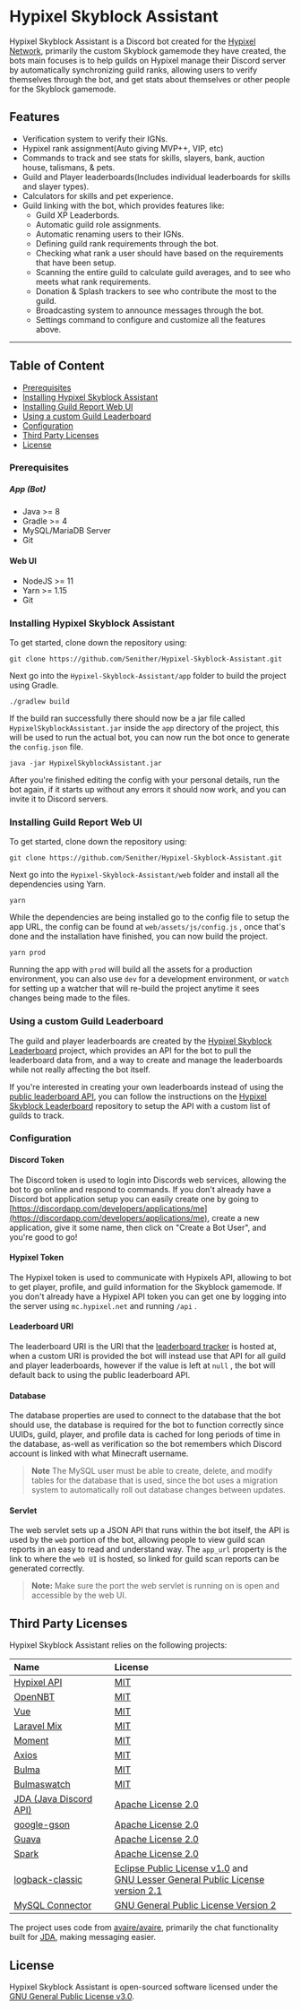 Hypixel Skyblock Assistant
=======================

Hypixel Skyblock Assistant is a Discord bot created for the [Hypixel Network](https://hypixel.net/), primarily the custom Skyblock gamemode they have created, the bots main focuses is to help guilds on Hypixel manage their Discord server by automatically synchronizing guild ranks, allowing users to verify themselves through the bot, and get stats about themselves or other people for the Skyblock gamemode.

## Features

 * Verification system to verify their IGNs.
 * Hypixel rank assignment(Auto giving MVP++, VIP, etc)
 * Commands to track and see stats for skills, slayers, bank, auction house, talismans, & pets.
 * Guild and Player leaderboards(Includes individual leaderboards for skills and slayer types).
 * Calculators for skills and pet experience.
 * Guild linking with the bot, which provides features like:
 	* Guild XP Leaderbords.
 	* Automatic guild role assignments.
 	* Automatic renaming users to their IGNs.
 	* Defining guild rank requirements through the bot.
 	* Checking what rank a user should have based on the requirements that have been setup.
 	* Scanning the entire guild to calculate guild averages, and to see who meets what rank requirements.
 	* Donation & Splash trackers to see who contribute the most to the guild.
 	* Broadcasting system to announce messages through the bot.
 	* Settings command to configure and customize all the features above.

<hr>

## Table of Content

 - [Prerequisites](#prerequisites)
 - [Installing Hypixel Skyblock Assistant](#installing-hypixel-skyblock-assistant)
 - [Installing Guild Report Web UI](#installing-guild-report-web-ui)
 - [Using a custom Guild Leaderboard](#using-a-custom-guild-leaderboard)
 - [Configuration](#configuration)
 - [Third Party Licenses](#third-party-licenses)
 - [License](#license)

### Prerequisites

##### App (Bot)

 * Java >= 8
 * Gradle >= 4
 * MySQL/MariaDB Server
 * Git

#### Web UI

 * NodeJS >= 11
 * Yarn >= 1.15
 * Git

### Installing Hypixel Skyblock Assistant

To get started, clone down the repository using:

    git clone https://github.com/Senither/Hypixel-Skyblock-Assistant.git

Next go into the `Hypixel-Skyblock-Assistant/app` folder to build the project using Gradle.

    ./gradlew build

If the build ran successfully there should now be a jar file called `HypixelSkyblockAssistant.jar` inside the `app` directory of the project, this will be used to run the actual bot, you can now run the bot once to generate the `config.json` file.

    java -jar HypixelSkyblockAssistant.jar

After you're finished editing the config with your personal details, run the bot again, if it starts up without any errors it should now work, and you can invite it to Discord servers.

### Installing Guild Report Web UI

To get started, clone down the repository using:

    git clone https://github.com/Senither/Hypixel-Skyblock-Assistant.git

Next go into the `Hypixel-Skyblock-Assistant/web` folder and install all the dependencies using Yarn.

    yarn

While the dependencies are being installed go to the config file to setup the app URL, the config can be found at `web/assets/js/config.js` , once that's done and the installation have finished, you can now build the project.

    yarn prod

Running the app with `prod` will build all the assets for a production environment, you can also use `dev` for a development environment, or `watch` for setting up a watcher that will re-build the project anytime it sees changes being made to the files.

### Using a custom Guild Leaderboard

The guild and player leaderboards are created by the [Hypixel Skyblock Leaderboard](https://github.com/Senither/Hypixel-Skyblock-Leaderboard) project, which provides an API for the bot to pull the leaderboard data from, and a way to create and manage the leaderboards while not really affecting the bot itself.

If you're interested in creating your own leaderboards instead of using the [public leaderboard API](http://hypixel-app-api.senither.com/leaderboard), you can follow the instructions on the [Hypixel Skyblock Leaderboard](https://github.com/Senither/Hypixel-Skyblock-Leaderboard) repository to setup the API with a custom list of guilds to track.

### Configuration

#### Discord Token

The Discord token is used to login into Discords web services, allowing the bot to go online and respond to commands. If you don't already have a Discord bot application setup you can easily create one by going to [https://discordapp.com/developers/applications/me](https://discordapp.com/developers/applications/me), create a new application, give it some name, then click on "Create a Bot User", and you're good to go!

#### Hypixel Token

The Hypixel token is used to communicate with Hypixels API, allowing to bot to get player, profile, and guild information for the Skyblock gamemode. If you don't already have a Hypixel API token you can get one by logging into the server using `mc.hypixel.net` and running `/api` .

#### Leaderboard URI

The leaderboard URI is the URI that the [leaderboard tracker](https://github.com/Senither/Hypixel-Skyblock-Leaderboard) is hosted at, when a custom URI is provided the bot will instead use that API for all guild and player leaderboards, however if the value is left at `null` , the bot will default back to using the public leaderboard API.

#### Database

The database properties are used to connect to the database that the bot should use, the database is required for the bot to function correctly since UUIDs, guild, player, and profile data is cached for long periods of time in the database, as-well as verification so the bot remembers which Discord account is linked with what Minecraft username.

> **Note** The MySQL user must be able to create, delete, and modify tables for the database that is used, since the bot uses a migration system to automatically roll out database changes between updates.

#### Servlet

The web servlet sets up a JSON API that runs within the bot itself, the API is used by the `web` portion of the bot, allowing people to view guild scan reports in an easy to read and understand way.
The `app_url` property is the link to where the `web UI` is hosted, so linked for guild scan reports can be generated correctly.

> **Note:** Make sure the port the web servlet is running on is open and accessible by the web UI.

## Third Party Licenses

Hypixel Skyblock Assistant relies on the following projects:

 Name | License  |
|:---|:---|
| [Hypixel API](https://github.com/HypixelDev/PublicAPI) | [MIT](https://github.com/HypixelDev/PublicAPI/blob/master/LICENSE) |
| [OpenNBT](https://github.com/Steveice10/OpenNBT) | [MIT](https://github.com/Steveice10/OpenNBT/blob/master/LICENSE.txt) |
| [Vue](https://github.com/vuejs/vue) | [MIT](https://github.com/vuejs/vue/blob/dev/LICENSE) |
| [Laravel Mix](https://github.com/JeffreyWay/laravel-mix) | [MIT](https://github.com/JeffreyWay/laravel-mix/blob/master/LICENSE) |
| [Moment](https://github.com/moment/moment) | [MIT](https://github.com/moment/moment/blob/develop/LICENSE) |
| [Axios](https://github.com/axios/axios) | [MIT](https://github.com/axios/axios/blob/master/LICENSE) |
| [Bulma](https://github.com/jgthms/bulma) | [MIT](https://github.com/jgthms/bulma/blob/master/LICENSE) |
| [Bulmaswatch](https://github.com/jenil/bulmaswatch) | [MIT](https://github.com/jenil/bulmaswatch/blob/gh-pages/LICENSE) |
| [JDA (Java Discord API)](https://github.com/DV8FromTheWorld/JDA) | [Apache License 2.0](https://github.com/DV8FromTheWorld/JDA/blob/master/LICENSE) |
| [google-gson](https://github.com/google/gson) | [Apache License 2.0](https://github.com/google/gson/blob/master/LICENSE) |
| [Guava](https://github.com/google/guava) | [Apache License 2.0](https://github.com/google/guava/blob/master/COPYING) |
| [Spark](https://github.com/perwendel/spark) | [Apache License 2.0](https://github.com/perwendel/spark/blob/master/LICENSE) |
| [logback-classic](https://github.com/qos-ch/logback/tree/master/logback-classic) | [Eclipse Public License v1.0](https://github.com/qos-ch/logback/blob/master/LICENSE.txt) and<br>[GNU Lesser General Public License version 2.1](https://github.com/qos-ch/logback/blob/master/LICENSE.txt) |
| [MySQL Connector](https://dev.mysql.com/doc/connector-j/8.0/en/) | [GNU General Public License Version 2](https://github.com/mysql/mysql-connector-j/blob/release/8.0/LICENSE) |

The project uses code from [avaire/avaire](https://github.com/avaire/avaire), primarily the chat functionality built for [JDA](https://github.com/DV8FromTheWorld/JDA), making messaging easier.

## License

Hypixel Skyblock Assistant is open-sourced software licensed under the [GNU General Public License v3.0](http://www.gnu.org/licenses/gpl.html).
